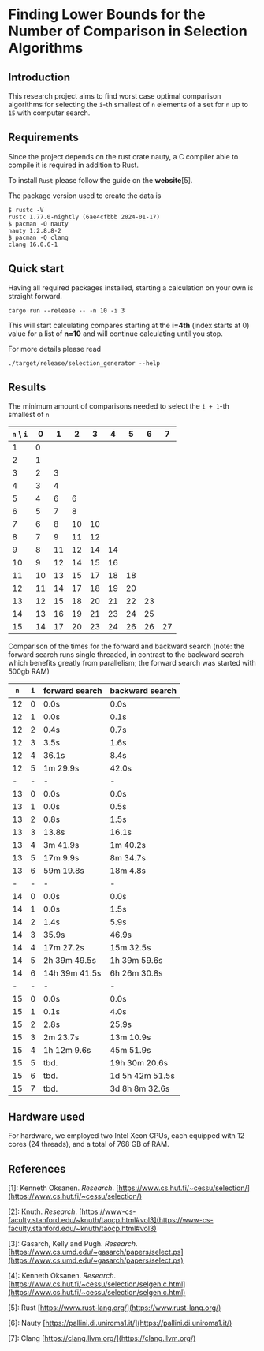 # Finding Lower Bounds for the Number of Comparison in Selection Algorithms

## Introduction

This research project aims to find worst case optimal comparison algorithms for selecting the `i`-th smallest of `n` elements of a set for `n` up to `15` with computer search.


## Requirements

Since the project depends on the rust crate nauty, a C compiler able to compile it is required in addition to Rust. 

To install `Rust` please follow the guide on the **website**[5].

The package version used to create the data is

```shell
$ rustc -V
rustc 1.77.0-nightly (6ae4cfbbb 2024-01-17)
$ pacman -Q nauty
nauty 1:2.8.8-2
$ pacman -Q clang
clang 16.0.6-1
```


## Quick start

Having all required packages installed, starting a calculation on your own is straight forward.

```shell
cargo run --release -- -n 10 -i 3
```

This will start calculating compares starting at the **i=4th** (index starts at 0) value for a list of **n=10** and will continue calculating until you stop.

For more details please read

```shell
./target/release/selection_generator --help
```


## Results

The minimum amount of comparisons needed to select the `i + 1`-th smallest of `n`

| `n` \ `i` | 0  | 1  | 2  | 3  | 4  | 5  | 6  | 7  |
| -         | -  | -  | -  | -  | -  | -  | -  | -  |
| 1         | 0  |    |    |    |    |    |    |    |
| 2         | 1  |    |    |    |    |    |    |    |
| 3         | 2  | 3  |    |    |    |    |    |    |
| 4         | 3  | 4  |    |    |    |    |    |    |
| 5         | 4  | 6  | 6  |    |    |    |    |    |
| 6         | 5  | 7  | 8  |    |    |    |    |    |
| 7         | 6  | 8  | 10 | 10 |    |    |    |    |
| 8         | 7  | 9  | 11 | 12 |    |    |    |    |
| 9         | 8  | 11 | 12 | 14 | 14 |    |    |    |
| 10        | 9  | 12 | 14 | 15 | 16 |    |    |    |
| 11        | 10 | 13 | 15 | 17 | 18 | 18 |    |    |
| 12        | 11 | 14 | 17 | 18 | 19 | 20 |    |    |
| 13        | 12 | 15 | 18 | 20 | 21 | 22 | 23 |    |
| 14        | 13 | 16 | 19 | 21 | 23 | 24 | 25 |    |
| 15        | 14 | 17 | 20 | 23 | 24 | 26 | 26 | 27 |

Comparison of the times for the forward and backward search (note: the forward search runs single threaded, in contrast to the backward search which benefits greatly from parallelism; the forward search was started with 500gb RAM)

| `n` | `i` | forward search   | backward search |
| -   | -   | -                | -               |
| 12  | 0   | 0.0s             | 0.0s            |
| 12  | 1   | 0.0s             | 0.1s            |
| 12  | 2   | 0.4s             | 0.7s            |
| 12  | 3   | 3.5s             | 1.6s            |
| 12  | 4   | 36.1s            | 8.4s            |
| 12  | 5   | 1m 29.9s         | 42.0s           |
| -   | -   | -                | -               |
| 13  | 0   | 0.0s             | 0.0s            |
| 13  | 1   | 0.0s             | 0.5s            |
| 13  | 2   | 0.8s             | 1.5s            |
| 13  | 3   | 13.8s            | 16.1s           |
| 13  | 4   | 3m 41.9s         | 1m 40.2s        |
| 13  | 5   | 17m 9.9s         | 8m 34.7s        |
| 13  | 6   | 59m 19.8s        | 18m 4.8s        |
| -   | -   | -                | -               |
| 14  | 0   | 0.0s             | 0.0s            |
| 14  | 1   | 0.0s             | 1.5s            |
| 14  | 2   | 1.4s             | 5.9s            |
| 14  | 3   | 35.9s            | 46.9s           |
| 14  | 4   | 17m 27.2s        | 15m 32.5s       |
| 14  | 5   | 2h 39m 49.5s     | 1h 39m 59.6s    |
| 14  | 6   | 14h 39m 41.5s    | 6h 26m 30.8s    |
| -   | -   | -                | -               |
| 15  | 0   | 0.0s             | 0.0s            |
| 15  | 1   | 0.1s             | 4.0s            |
| 15  | 2   | 2.8s             | 25.9s           |
| 15  | 3   | 2m 23.7s         | 13m 10.9s       |
| 15  | 4   | 1h 12m 9.6s      | 45m 51.9s       |
| 15  | 5   | tbd.             | 19h 30m 20.6s   |
| 15  | 6   | tbd.             | 1d 5h 42m 51.5s |
| 15  | 7   | tbd.             | 3d 8h 8m 32.6s  |


## Hardware used

For hardware, we employed two Intel Xeon CPUs, each equipped with 12 cores (24 threads), and a total of 768 GB of RAM.


## References

[1]: Kenneth Oksanen. _Research_. [https://www.cs.hut.fi/~cessu/selection/](https://www.cs.hut.fi/~cessu/selection/)

[2]: Knuth. _Research_. [https://www-cs-faculty.stanford.edu/~knuth/taocp.html#vol3](https://www-cs-faculty.stanford.edu/~knuth/taocp.html#vol3)

[3]: Gasarch, Kelly and Pugh. _Research_. [https://www.cs.umd.edu/~gasarch/papers/select.ps](https://www.cs.umd.edu/~gasarch/papers/select.ps)

[4]: Kenneth Oksanen. _Research_. [https://www.cs.hut.fi/~cessu/selection/selgen.c.html](https://www.cs.hut.fi/~cessu/selection/selgen.c.html)

[5]: Rust [https://www.rust-lang.org/](https://www.rust-lang.org/)

[6]: Nauty [https://pallini.di.uniroma1.it/](https://pallini.di.uniroma1.it/)

[7]: Clang [https://clang.llvm.org/](https://clang.llvm.org/)
